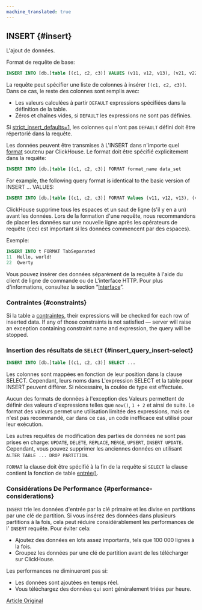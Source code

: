 ```yaml
---
machine_translated: true
---
```


## INSERT {#insert}

L'ajout de données.

Format de requête de base:

``` sql
INSERT INTO [db.]table [(c1, c2, c3)] VALUES (v11, v12, v13), (v21, v22, v23), ...
```

La requête peut spécifier une liste de colonnes à insérer `[(c1, c2, c3)]`. Dans ce cas, le reste des colonnes sont remplis avec:

-   Les valeurs calculées à partir `DEFAULT` expressions spécifiées dans la définition de la table.
-   Zéros et chaînes vides, si `DEFAULT` les expressions ne sont pas définies.

Si [strict\_insert\_defaults=1](../operations/settings/settings.md), les colonnes qui n'ont pas `DEFAULT` défini doit être répertorié dans la requête.

Les données peuvent être transmises à L'INSERT dans n'importe quel [format](../interfaces/formats.md#formats) soutenu par ClickHouse. Le format doit être spécifié explicitement dans la requête:

``` sql
INSERT INTO [db.]table [(c1, c2, c3)] FORMAT format_name data_set
```

For example, the following query format is identical to the basic version of INSERT … VALUES:

``` sql
INSERT INTO [db.]table [(c1, c2, c3)] FORMAT Values (v11, v12, v13), (v21, v22, v23), ...
```

ClickHouse supprime tous les espaces et un saut de ligne (s'il y en a un) avant les données. Lors de la formation d'une requête, nous recommandons de placer les données sur une nouvelle ligne après les opérateurs de requête (ceci est important si les données commencent par des espaces).

Exemple:

``` sql
INSERT INTO t FORMAT TabSeparated
11  Hello, world!
22  Qwerty
```

Vous pouvez insérer des données séparément de la requête à l'aide du client de ligne de commande ou de L'interface HTTP. Pour plus d'informations, consultez la section “[Interface](../interfaces/index.md#interfaces)”.

### Contraintes {#constraints}

Si la table a [contraintes](create.md#constraints), their expressions will be checked for each row of inserted data. If any of those constraints is not satisfied — server will raise an exception containing constraint name and expression, the query will be stopped.

### Insertion des résultats de `SELECT` {#insert_query_insert-select}

``` sql
INSERT INTO [db.]table [(c1, c2, c3)] SELECT ...
```

Les colonnes sont mappées en fonction de leur position dans la clause SELECT. Cependant, leurs noms dans L'expression SELECT et la table pour INSERT peuvent différer. Si nécessaire, la coulée de type est effectuée.

Aucun des formats de données à l'exception des Valeurs permettent de définir des valeurs d'expressions telles que `now()`, `1 + 2` et ainsi de suite. Le format des valeurs permet une utilisation limitée des expressions, mais ce n'est pas recommandé, car dans ce cas, un code inefficace est utilisé pour leur exécution.

Les autres requêtes de modification des parties de données ne sont pas prises en charge: `UPDATE`, `DELETE`, `REPLACE`, `MERGE`, `UPSERT`, `INSERT UPDATE`.
Cependant, vous pouvez supprimer les anciennes données en utilisant `ALTER TABLE ... DROP PARTITION`.

`FORMAT` la clause doit être spécifié à la fin de la requête si `SELECT` la clause contient la fonction de table [entrée()](table_functions/input.md).

### Considérations De Performance {#performance-considerations}

`INSERT` trie les données d'entrée par la clé primaire et les divise en partitions par une clé de partition. Si vous insérez des données dans plusieurs partitions à la fois, cela peut réduire considérablement les performances de l' `INSERT` requête. Pour éviter cela:

-   Ajoutez des données en lots assez importants, tels que 100 000 lignes à la fois.
-   Groupez les données par une clé de partition avant de les télécharger sur ClickHouse.

Les performances ne diminueront pas si:

-   Les données sont ajoutées en temps réel.
-   Vous téléchargez des données qui sont généralement triées par heure.

[Article Original](https://clickhouse.tech/docs/en/query_language/insert_into/) <!--hide-->
